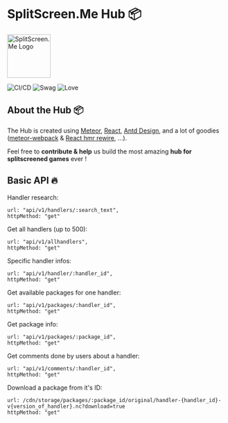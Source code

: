 # SplitScreen.Me Hub 📦
<img src="https://www.splitscreen.me/img/splitscreen-me-logo.png" alt="SplitScreen.Me Logo" width="100" height="100"></img>

![CI/CD](https://github.com/SplitScreen-Me/splitscreenme-hub/workflows/CI/badge.svg)
![Swag](https://img.shields.io/badge/swag-100%25-green)
![Love](https://img.shields.io/badge/Love-MUCH-ff69b4)



## About the Hub 📦

The Hub is created using [Meteor](https://www.meteor.com/), [React](reactjs.org), [Antd Design](https://ant.design/), and a lot of goodies ([meteor-webpack](https://github.com/ardatan/meteor-webpack) & [React hmr rewire](https://github.com/gaearon/react-hot-loader), ...).

Feel free to **contribute & help** us build the most amazing **hub for splitscreened games** ever !

## Basic API 🔥

Handler research:
```
url: "api/v1/handlers/:search_text",
httpMethod: "get"
```

Get all handlers (up to 500):
```
url: "api/v1/allhandlers",
httpMethod: "get"
```

Specific handler infos:
```
url: "api/v1/handler/:handler_id",
httpMethod: "get"
```

Get available packages for one handler:
```
url: "api/v1/packages/:handler_id",
httpMethod: "get"
```

Get package info:
```
url: "api/v1/packages/:package_id",
httpMethod: "get"
```
                     
Get comments done by users about a handler:
```
url: "api/v1/comments/:handler_id",
httpMethod: "get"
```
                     
Download a package from it's ID:
```
url: /cdn/storage/packages/:package_id/original/handler-{handler_id}-v{version_of_handler}.nc?download=true
httpMethod: "get"
```
